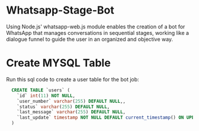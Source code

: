 # Whatsapp-Stage-Bot
Using Node.js' whatsapp-web.js module enables the creation of a bot for WhatsApp that manages conversations in sequential stages, working like a dialogue funnel to guide the user in an organized and objective way.

# Create MYSQL Table
Run this sql code to create a user table for the bot job: 
```sql
  CREATE TABLE `users` (
    `id` int(11) NOT NULL,
    `user_number` varchar(255) DEFAULT NULL,,
    `status` varchar(255) DEFAULT NULL,
    `last_message` varchar(255) DEFAULT NULL,
    `last_update` timestamp NOT NULL DEFAULT current_timestamp() ON UPDATE current_timestamp()
  )
```

